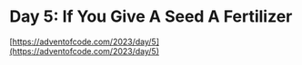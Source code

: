 # Day 5: If You Give A Seed A Fertilizer

[https://adventofcode.com/2023/day/5](https://adventofcode.com/2023/day/5)
